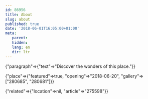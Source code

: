 ```yaml
---
id: 86956
title: About
slug: about
published: true
date: '2018-06-01T16:05:00+01:00'
meta:
   parent: 
   hidden: 
   lang: en
   dir: ltr
---
```


{"paragraph"=>{"text"=>"Discover the wonders of this place."}}

{"place"=>{"featured"=>true, "opening"=>"2018-06-20", "gallery"=>["280685", "280681"]}}

{"related"=>{"location"=>nil, "article"=>"275598"}}